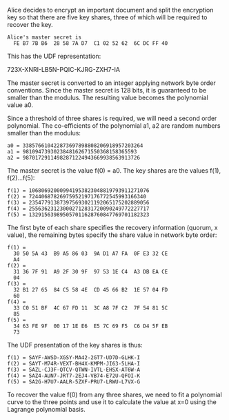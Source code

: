 
Alice decides to encrypt an important document and split the encryption key so that
there are five key shares, three of which will be required to recover the key.

~~~~
Alice's master secret is
  FE B7 7B B6  28 58 7A D7  C1 02 52 62  6C DC FF 40
~~~~

This has the UDF representation:

723X-XNRI-LB5N-PQIC-KJRG-ZXH7-IA

The master secret is converted to an integer applying network byte order conventions.
Since the master secret is 128 bits, it is guaranteed to be smaller than the modulus.
The resulting value becomes the polynomial value a0.

Since a threshold of three shares is required, we will need a second order polynomial.
The co-efficients of the polynomial a1, a2 are random numbers smaller than the 
modulus:

~~~~
a0 = 338576610422873697898808206918957203264
a1 = 9810947393023848162671550368158365593
a2 = 98701729114982871224943669938563913726
~~~~

The master secret is the value f(0) = a0. The key shares are the values f(1), f(2)...f(5):

~~~~
f(1) = 106806920009941953823048819793911271076
f(2) = 72440687826975952197176772545993166340
f(3) = 235477913873975693021192065175202889056
f(4) = 255636231230002712831720090249772227717
f(5) = 132915639895057011628760847769701182323
~~~~

The first byte of each share specifies the recovery information (quorum, x value), the
remaining bytes specify the share value in network byte order:

~~~~
f(1) = 
  30 50 5A 43  B9 A5 86 03  9A D1 A7 FA  0F E3 32 CE
  A4
f(2) = 
  31 36 7F 91  A9 2F 30 9F  97 53 1E C4  A3 DB EA CE
  04
f(3) = 
  32 B1 27 65  84 C5 58 4E  CD 45 66 B2  1E 57 04 FD
  60
f(4) = 
  33 C0 51 BF  4C 67 FD 11  3C A8 7F C2  7F 54 81 5C
  85
f(5) = 
  34 63 FE 9F  00 17 1E E6  E5 7C 69 F5  C6 D4 5F EB
  73
~~~~

The UDF presentation of the key shares is thus:

~~~~
f(1) = SAYF-AWSD-XGSY-MA42-2GT7-UD7D-GLHK-I
f(2) = SAYT-M74R-VEXT-BH4X-KMPM-JI63-5LHA-I
f(3) = SAZL-CJ3F-QTCV-QTWN-IVTL-EHSX-AT6W-A
f(4) = SAZ4-AUN7-JRT7-2EJ4-VB74-E72U-QFOI-K
f(5) = SA2G-H7U7-AALR-5ZXF-PRU7-LRWU-L7VX-G
~~~~

To recover the value f(0) from any three shares, we need to fit a polynomial curve to 
the three points and use it to calculate the value at x=0 using the Lagrange polynomial
basis.
